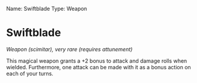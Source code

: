 Name: Swiftblade
Type: Weapon

# Swiftblade
_Weapon (scimitar), very rare (requires attunement)_

This magical weapon grants a +2 bonus to attack and damage rolls when wielded. Furthermore, one attack can be made with it as a bonus action on each of your turns.